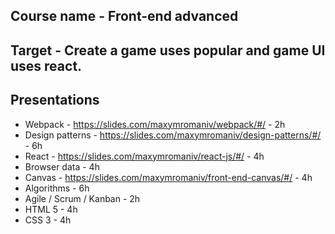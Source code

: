 ## Course name - Front-end advanced
## Target - Create a game uses popular and game UI uses react.

## Presentations

* Webpack - https://slides.com/maxymromaniv/webpack/#/ - 2h
* Design patterns - https://slides.com/maxymromaniv/design-patterns/#/ - 6h
* React - https://slides.com/maxymromaniv/react-js/#/ - 4h
* Browser data - 4h
* Canvas - https://slides.com/maxymromaniv/front-end-canvas/#/ - 4h
* Algorithms - 6h
* Agile / Scrum / Kanban - 2h
* HTML 5 - 4h
* CSS 3 - 4h


